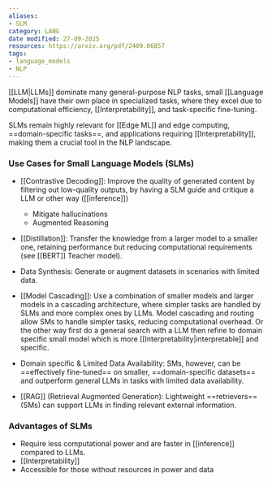 ```yaml
---
aliases:
- SLM
category: LANG
date modified: 27-09-2025
resources: https://arxiv.org/pdf/2409.06857
tags:
- language_models
- NLP
---
```

[[LLM|LLMs]] dominate many general-purpose NLP tasks, small [[Language Models]] have their own place in specialized tasks, where they excel due to computational efficiency, [[Interpretability]], and task-specific fine-tuning. 

SLMs remain highly relevant for [[Edge ML]] and edge computing, ==domain-specific tasks==, and applications requiring [[Interpretability]], making them a crucial tool in the NLP landscape.

### Use Cases for Small Language Models (SLMs)

- [[Contrastive Decoding]]: Improve the quality of generated content by filtering out low-quality outputs, by having a SLM guide and critique a LLM or other way ([[inference]])
	- Mitigate hallucinations
	- Augmented Reasoning
	  
- [[Distillation]]: Transfer the knowledge from a larger model to a smaller one, retaining performance but reducing computational requirements (see [[BERT]] Teacher model).
  
- Data Synthesis: Generate or augment datasets in scenarios with limited data.
  
- [[Model Cascading]]: Use a combination of smaller models and larger models in a cascading architecture, where simpler tasks are handled by SLMs and more complex ones by LLMs. Model cascading and routing allow SMs to handle simpler tasks, reducing computational overhead. Or the other way first do a general search with a LLM then refine to domain specific small model which is more [[Interpretability|interpretable]] and specific.
  
- Domain specific & Limited Data Availability: SMs, however, can be ==effectively fine-tuned== on smaller, ==domain-specific datasets== and outperform general LLMs in tasks with limited data availability.
  
- [[RAG]] (Retrieval Augmented Generation): Lightweight ==retrievers== (SMs) can support LLMs in finding relevant external information.

### Advantages of SLMs

- Require less computational power and are faster in [[inference]] compared to LLMs.
- [[Interpretability]]
- Accessible for those without resources in power and data



